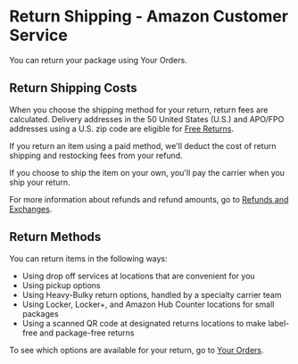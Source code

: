 # Return Shipping - Amazon Customer Service
You can return your package using Your Orders.

Return Shipping Costs
---------------------

When you choose the shipping method for your return, return fees are calculated. Delivery addresses in the 50 United States (U.S.) and APO/FPO addresses using a U.S. zip code are eligible for [Free Returns](https://www.amazon.com/b?node=18726306011).

If you return an item using a paid method, we'll deduct the cost of return shipping and restocking fees from your refund.

If you choose to ship the item on your own, you'll pay the carrier when you ship your return.

For more information about refunds and refund amounts, go to [Refunds and Exchanges](https://www.amazon.com/gp/help/customer/display.html?nodeId=GKYMTZL9KZXH66N9).

Return Methods
--------------

You can return items in the following ways:

*   Using drop off services at locations that are convenient for you
*   Using pickup options
*   Using Heavy-Bulky return options, handled by a specialty carrier team
*   Using Locker, Locker+, and Amazon Hub Counter locations for small packages
*   Using a scanned QR code at designated returns locations to make label-free and package-free returns

To see which options are available for your return, go to [Your Orders](https://www.amazon.com/gp/css/order-history).